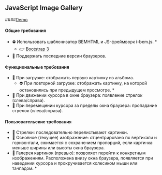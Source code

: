 ## JavaScript Image Gallery 

####[Demo](http://lobanov.tech/js-gallery/)

#### Общие требования

- :no_entry: Использовать шаблонизатор BEMHTML и JS-фреймворк i-bem.js. *
    - :point_right: [Bootstrap 3](http://getbootstrap.com/)
- :metal: Поддержать последние версии браузеров.

#### Функциональные требования

- :metal: При загрузке: отображать первую картинку из альбома.
    - :no_entry: При повторной загрузке: отображать картинку, на которой остановились при предыдущем просмотре. *
- :metal: При движении курсора в окне браузера: появление стрелок (слева/справа).
- :metal: При перемещении курсора за пределы окна браузера: пропадание стрелок (слева/справа).

#### Пользовательские требования

- :metal: Стрелки: последовательно перелистывают картинки.
- :metal: Основное (текущее) изображение: отцентрировано по вертикали и горизонтали, сжимается с сохранением пропорций, если картинка меньше ширины или высоты окна браузера.
- :metal: Галерея картинок (превью): позволяет перейти к конкретным изображениям. Расположена внизу окна браузера, появляется при наведении курсора и прокручивается колесиком мыши или тачпадом. *
